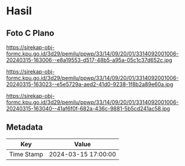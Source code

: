 # Hasil

## Foto C Plano

https://sirekap-obj-formc.kpu.go.id/3d29/pemilu/ppwp/33/14/09/20/01/3314092001006-20240315-163006--e8a19553-d517-48b5-a95a-05c1c37d652c.jpg

https://sirekap-obj-formc.kpu.go.id/3d29/pemilu/ppwp/33/14/09/20/01/3314092001006-20240315-163023--e5e5729a-aed2-41d0-9238-1f8b2a89e60a.jpg

https://sirekap-obj-formc.kpu.go.id/3d29/pemilu/ppwp/33/14/09/20/01/3314092001006-20240315-163040--41af6f0f-682a-436c-9881-5b5cd241ac58.jpg


## Metadata

| Key        | Value               |
| ---------- | ------------------- |
| Time Stamp | 2024-03-15 17:00:00 |



